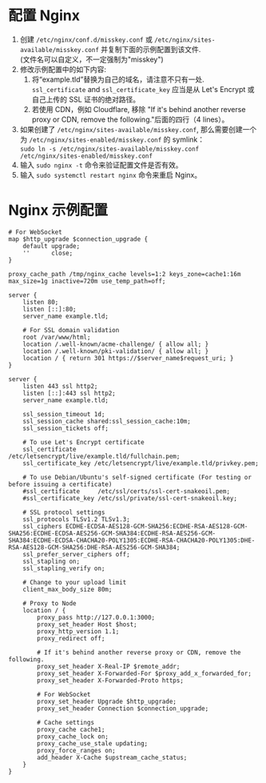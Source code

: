 # 配置 Nginx
1. 创建 `/etc/nginx/conf.d/misskey.conf` 或 `/etc/nginx/sites-available/misskey.conf` 并复制下面的示例配置到该文件.\
   (文件名可以自定义，不一定强制为"misskey")
2. 修改示例配置中的如下内容:
   1. 将“example.tld”替换为自己的域名，请注意不只有一处.\
     `ssl_certificate` and `ssl_certificate_key` 应当是从  Let's Encrypt 或自己上传的 SSL 证书的绝对路径。
	 2. 若使用 CDN，例如 Cloudflare, 移除 "If it's behind another reverse proxy or CDN, remove the following."后面的四行（4 lines）。
3. 如果创建了 `/etc/nginx/sites-available/misskey.conf`, 那么需要创建一个为 `/etc/nginx/sites-enabled/misskey.conf` 的 symlink：\
   `sudo ln -s /etc/nginx/sites-available/misskey.conf /etc/nginx/sites-enabled/misskey.conf`
4. 输入 `sudo nginx -t` 命令来验证配置文件是否有效。
5. 输入 `sudo systemctl restart nginx` 命令来重启 Nginx。

# Nginx 示例配置

```nginx
# For WebSocket
map $http_upgrade $connection_upgrade {
    default upgrade;
    ''      close;
}

proxy_cache_path /tmp/nginx_cache levels=1:2 keys_zone=cache1:16m max_size=1g inactive=720m use_temp_path=off;

server {
    listen 80;
    listen [::]:80;
    server_name example.tld;

    # For SSL domain validation
    root /var/www/html;
    location /.well-known/acme-challenge/ { allow all; }
    location /.well-known/pki-validation/ { allow all; }
    location / { return 301 https://$server_name$request_uri; }
}

server {
    listen 443 ssl http2;
    listen [::]:443 ssl http2;
    server_name example.tld;

    ssl_session_timeout 1d;
    ssl_session_cache shared:ssl_session_cache:10m;
    ssl_session_tickets off;

    # To use Let's Encrypt certificate
    ssl_certificate     /etc/letsencrypt/live/example.tld/fullchain.pem;
    ssl_certificate_key /etc/letsencrypt/live/example.tld/privkey.pem;

    # To use Debian/Ubuntu's self-signed certificate (For testing or before issuing a certificate)
    #ssl_certificate     /etc/ssl/certs/ssl-cert-snakeoil.pem;
    #ssl_certificate_key /etc/ssl/private/ssl-cert-snakeoil.key;

    # SSL protocol settings
    ssl_protocols TLSv1.2 TLSv1.3;
    ssl_ciphers ECDHE-ECDSA-AES128-GCM-SHA256:ECDHE-RSA-AES128-GCM-SHA256:ECDHE-ECDSA-AES256-GCM-SHA384:ECDHE-RSA-AES256-GCM-SHA384:ECDHE-ECDSA-CHACHA20-POLY1305:ECDHE-RSA-CHACHA20-POLY1305:DHE-RSA-AES128-GCM-SHA256:DHE-RSA-AES256-GCM-SHA384;
    ssl_prefer_server_ciphers off;
    ssl_stapling on;
    ssl_stapling_verify on;

    # Change to your upload limit
    client_max_body_size 80m;

    # Proxy to Node
    location / {
        proxy_pass http://127.0.0.1:3000;
        proxy_set_header Host $host;
        proxy_http_version 1.1;
        proxy_redirect off;

        # If it's behind another reverse proxy or CDN, remove the following.
        proxy_set_header X-Real-IP $remote_addr;
        proxy_set_header X-Forwarded-For $proxy_add_x_forwarded_for;
        proxy_set_header X-Forwarded-Proto https;

        # For WebSocket
        proxy_set_header Upgrade $http_upgrade;
        proxy_set_header Connection $connection_upgrade;

        # Cache settings
        proxy_cache cache1;
        proxy_cache_lock on;
        proxy_cache_use_stale updating;
        proxy_force_ranges on;
        add_header X-Cache $upstream_cache_status;
    }
}
```
